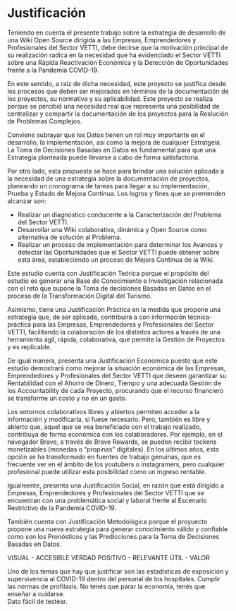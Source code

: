 # Justificación

Teniendo en cuenta el presente trabajo sobre la estrategia de desarrollo de una Wiki Open Source dirigida a las Empresas, Emprendedores y Profesionales del Sector VETTI, debe decirse que la motivación principal de su realización radica en la necesidad que ha evidenciado el Sector VETTI sobre una Rápida Reactivación Económica y la Detección de Oportunidades frente a la Pandemia COVID-19.

En este sentido, a raíz de dicha necesidad, este proyecto se justifica desde los procesos que deben ser mejorados en términos de la documentación de los proyectos, su normativa y su aplicabilidad. Este proyecto se realiza porque se percibió una necesidad real que representa una posibilidad de centralizar y compartir la documentación de los proyectos para la Reslución de Problemas Complejos. 

Conviene subrayar que los Datos tienen un rol muy importante en el desarrollo, la implementación, así como la mejora de cualquier Estratgeia. La Toma de Decisiones Basadas en Datos es fundamental para que una Estrategia planteada puede llevarse a cabo de forma satisfactoria.

Por otro lado, esta propuesta se hace para brindar una solución aplicada a la necesidad de una estrategia sobre la documentación de proyectos, planeando un cronograma de tareas para llegar a su implementación, Prueba y Estado de Mejora Continua. Los logros y fines que se prentenden alcanzar son:
* Realizar un diagnóstico conducente a la Caracterización del Problema del Sector VETTI.
* Desarrollar una Wiki colaborativa, dinámica y Open Source como alternativa de solución al Problema.
* Realizar un proceso de implementación para determinar los Avances y detectar las Oportunidades que el Sector VETTI puede obtener sobre esta área, estableciendo un proceso de Mejora Continua de la Wiki.

Este estudio cuenta con Justificación Teórica porque el propósito del estudio es generar una Base de Conocimiento
e Investigación relacionada con el reto que supone la Toma de decisiones Basadas en Datos en el proceso de la Transformación Digital del Turismo.

Asimismo, tiene una Justificación Práctica en la medida que propone una estrategia que, de ser aplicada, contribuirá a con información técnica-práctica para las Empresas, Emprendedores y Profesionales del Sector VETTI, facilitando la colaboración de
los distintos actores a través de una herramienta ágil, rápida, colaborativa,
que permite la Gestión de Proyectos y es replicable.

De igual manera, presenta una Justificación Económica puesto que este estudio demostrará como mejorar la situación económica de las Empresas, Emprendedores y Profesionales
del Sector VETTI que deseen garantizar su Rentabilidad con el Ahorro de Dinero, Tiempo y una adecuada Gestión de los
Accountability de cada Proyecto, procurando que el recurso financiero se
transforme un costo y no en un gasto.

Los entornos colaborativos libres y abiertos permiten acceder a la información y
modificarla, si fuese necesario. Pero, también es libre y abierto que, aquel que
se vea beneficiado con el trabajo realizado, contribuya de forma económica con
los colaboradores. Por ejemplo, en el navegador Brave, a través de Brave
Rewards, se pueden recibir tockens monetizables (monedas o “propinas”
digitales). En los últimos años, esta opción se ha transformado en fuentes de
trabajo genuinas, que es frecuente ver en el ámbito de los youtubers o
instagramers, pero cualquier profesional puede utilizar esta posibilidad como un
ingreso rentable.

Igualmente, presenta una Justificación Social, en razón que está dirigido a
Empresas, Emprendedores y Profesionales del Sector VETTI que se encuentran con
una problemática social y laboral frente al Escenario Restrictivo de la
Pandemia COVID-19.

También cuenta con Justificación Metodológica porque el proyuecto propone una nueva estrategia para generar conocimiento válido y confiable como son los Pronósticos y las Predicciones para la Toma de Decisiones Basadas en Datos.

VISUAL - ACCESIBLE
VERDAD
POSITIVO - RELEVANTE
ÚTIL - VALOR

Uno de los temas que hay que justificar son las estadísticas de exposición y supervivencia al COVID-19 dentro del personal de los hospitales. 
Cumplir las normas de profilaxis. 
No tenés que parar la economía, tenés que enseñar a cuidarse.  
Dato fácil de testear.

